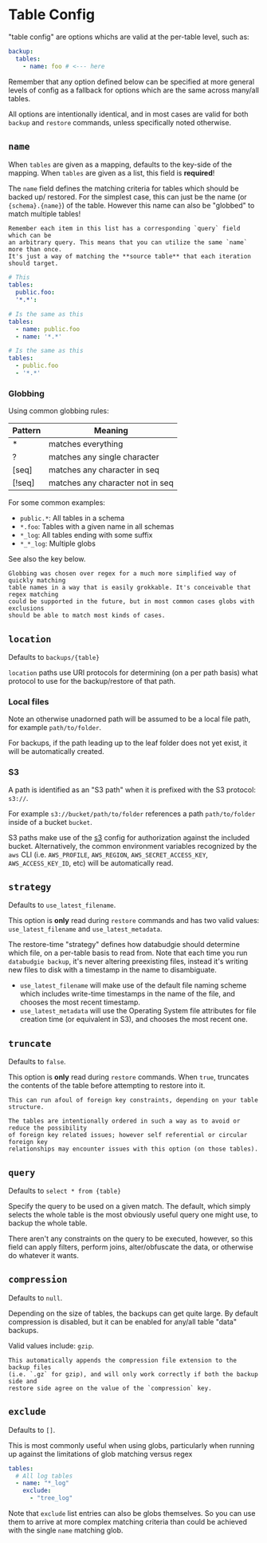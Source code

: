 # Table Config

"table config" are options whichs are valid at the per-table level, such as:

```yaml
backup:
  tables:
    - name: foo # <--- here
```

Remember that any option defined below can be specified at more general
levels of config as a fallback for options which are the same across many/all
tables.

All options are intentionally identical, and in most cases are valid for both
`backup` and `restore` commands, unless specifically noted otherwise.

## `name`

When `tables` are given as a mapping, defaults to the key-side of the mapping.
When `tables` are given as a list, this field is **required**!

The `name` field defines the matching criteria for tables which should be backed up/
restored. For the simplest case, this can just be the name (or `{schema}.{name}`)
of the table. However this name can also be "globbed" to match multiple tables!

```{note}
Remember each item in this list has a corresponding `query` field which can be
an arbitrary query. This means that you can utilize the same `name` more than once.
It's just a way of matching the **source table** that each iteration should target.
```

```yaml
# This
tables:
  public.foo:
  '*.*':

# Is the same as this
tables:
  - name: public.foo
  - name: '*.*'

# Is the same as this
tables:
  - public.foo
  - '*.*'
```

### Globbing

Using common globbing rules:

| Pattern | Meaning                          |
| ------- | -------------------------------- |
| \*      | matches everything               |
| ?       | matches any single character     |
| [seq]   | matches any character in seq     |
| [!seq]  | matches any character not in seq |

For some common examples:

- `public.*`: All tables in a schema
- `*.foo`: Tables with a given name in all schemas
- `*_log`: All tables ending with some suffix
- `*_*_log`: Multiple globs

See also the [](#exclude) key below.

```{note}
Globbing was chosen over regex for a much more simplified way of quickly matching
table names in a way that is easily grokkable. It's conceivable that regex matching
could be supported in the future, but in most common cases globs with exclusions
should be able to match most kinds of cases.
```

## `location`

Defaults to `backups/{table}`

`location` paths use URI protocols for determining (on a per path basis) what
protocol to use for the backup/restore of that path.

### Local files

Note an otherwise unadorned path will be assumed to be a local file path, for example
`path/to/folder`.

For backups, if the path leading up to the leaf folder does not yet exist,
it will be automatically created.

### S3

A path is identified as an "S3 path" when it is prefixed with the S3 protocol: `s3://`.

For example `s3://bucket/path/to/folder` references a path `path/to/folder` inside
of a bucket `bucket`.

S3 paths make use of the [s3](backup_restore.md#s3) config for authorization against
the included bucket. Alternatively, the common environment variables recognized
by the `aws` CLI (i.e. `AWS_PROFILE`, `AWS_REGION`, `AWS_SECRET_ACCESS_KEY`, `AWS_ACCESS_KEY_ID`,
etc) will be automatically read.

## `strategy`

Defaults to `use_latest_filename`.

This option is **only** read during `restore` commands and has two valid values:
`use_latest_filename` and `use_latest_metadata`.

The restore-time "strategy" defines how databudgie should determine which file,
on a per-table basis to read from. Note that each time you run `databudgie backup`,
it's never altering preexisting files, instead it's writing new files to disk with
a timestamp in the name to disambiguate.

- `use_latest_filename` will make use of the default file naming scheme which
  includes write-time timestamps in the name of the file, and chooses the most
  recent timestamp.
- `use_latest_metadata` will use the Operating System file attributes for file
  creation time (or equivalent in S3), and chooses the most recent one.

## `truncate`

Defaults to `false`.

This option is **only** read during `restore` commands. When `true`, truncates
the contents of the table before attempting to restore into it.

```{note}
This can run afoul of foreign key constraints, depending on your table structure.

The tables are intentionally ordered in such a way as to avoid or reduce the possibility
of foreign key related issues; however self referential or circular foreign key
relationships may encounter issues with this option (on those tables).
```

## `query`

Defaults to `select * from {table}`

Specify the query to be used on a given match. The default, which simply selects the
whole table is the most obviously useful query one might use, to backup the whole
table.

There aren't any constraints on the query to be executed, however, so this field
can apply filters, perform joins, alter/obfuscate the data, or otherwise do whatever
it wants.

## `compression`

Defaults to `null`.

Depending on the size of tables, the backups can get quite large. By default compression
is disabled, but it can be enabled for any/all table "data" backups.

Valid values include: `gzip`.

```{note}
This automatically appends the compression file extension to the backup files
(i.e. `.gz` for gzip), and will only work correctly if both the backup side and
restore side agree on the value of the `compression` key.
```

## `exclude`

Defaults to `[]`.

This is most commonly useful when using globs, particularly when running up against
the limitations of glob matching versus regex

```yaml
tables:
  # All log tables
  - name: "*_log"
    exclude:
      - "tree_log"
```

Note that `exclude` list entries can also be globs themselves. So you can use them
to arrive at more complex matching criteria than could be achieved with the single
`name` matching glob.
